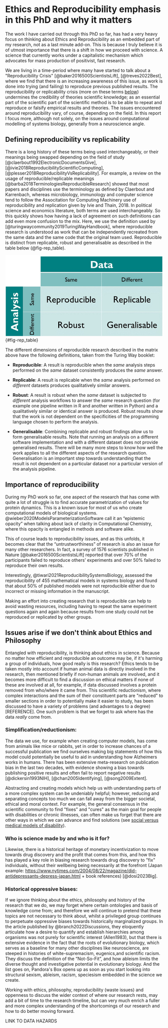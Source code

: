 # Ethics and Reproducibility emphasis in this PhD and why it matters

The work I have carried out through this PhD so far, has had a very heavy focus on thinking about Ethics and Reproducibility as an embedded part of my research, not as a last minute add-on. This is because I truly believe it is of utmost importance that there is a shift in how we proceed with science. A science that currently works under a capitalistic mechanism which advocates for mass production of positivist, fast research.

We are living in a time-period where many have started to talk about a "Reproducibility Crisis" [@baker2016500ScientistsLift], [@treves2022Best], where we find that there is an increasing awareness of this issue, as work is done into trying (and failing) to reproduce previous published results. The reproducibility or replicability crisis (more on these terms [below](#defining-reproducibility-vs-replicability)) undermines the credibility of theories scientific knowledge; as an essential part of the scientific part of the scientific method is to be able to repeat and reproduce or falsify empirical results and theories. The issues encountered around reproducibility vary, of course, depending on the field. In this report I focus more, although not solely, on the issues around computational modelling of systems biology, generally from a neuroscience angle.

## Defining reproducibility vs replicability
There is a long history of these terms being used interchangeably, or their meanings being swapped depending on the field of study [@claerbout1992ElectronicDocumentsGive], [@ivie2018ReproducibilityScientificComputing], [@plesser2018ReproducibilityVsReplicability]. For example, a review on the usage of reproducible/replicable meanings [@barba2018TerminologiesReproducibleResearch] showed that most papers and disciplines use the terminology as defined by Claerbout and Karrenbach, whereas microbiology, immunology and computer science tend to follow the Associtation for Computing Machinery use of reproducibility and replication given by Ivie and Thain, 2018. In political science and economics literature, both terms are used interchangeably. So this quickly shows how having a lack of agreement on such definitions can add even more confusion to the mix. 
Here, we use the definition used by [@turingwaycommunity2019TuringWayHandbook], where reproducible research is understood as work that can be independently recreated from the same data and the same code that the original team used. Reproducible is distinct from replicable, robust and generalisable as described in the table below (@fig-rep_table).

![How the Turing Way defines reproducible research.](reproducibility_terms.jpg){#fig-rep_table}

The different dimensions of reproducible research described in the matrix above have the following definitions, taken from the Turing Way booklet:

- **Reproducible**: A result is reproducible when the *same* analysis steps performed on the *same* dataset consistently produces the *same* answer.

- **Replicable**: A result is replicable when the *same* analysis performed on *different* datasets produces qualitatively similar answers.

- **Robust**: A result is robust when the *same* dataset is subjected to *different* analysis workflows to answer the *same* research question (for example one pipeline written in R and another written in Python) and a qualitatively similar or identical answer is produced. Robust results show that the work is not dependent on the specificities of the programming language chosen to perform the analysis.

- **Generalisable**: Combining replicable and robust findings allow us to form generalisable results. Note that running an analysis on a different software implementation and with a different dataset does not provide generalised results. There will be many more steps to know how well the work applies to all the different aspects of the research question. Generalisation is an important step towards understanding that the result is not dependent on a particular dataset nor a particular version of the analysis pipeline.

## Importance of reproducibility
During my PhD work so far, one aspect of the research that has come with quite a lot of struggle is to find accurate parametrization of values for protein dynamics. This is a known issue for most of us who create computational models of biological systems. @wieber2020ModelsParameterizationSoftware call it an “epistemic opacity” when talking about lack of clarity in Computational Chemistry, where this opacity is entangled in methods and software alike. 

This of course leads to reproducibility issues, and as this unfolds, it becomes clear that the “untrustworthiness” of research is also an issue for many other researchers. In fact, a survey of 1576 scientists published in Nature [@baker2016500ScientistsLift] reported that over 70% of the participants failed to reproduce others’ experiments and over 50% failed to reproduce their own results. 

Interestingly, @tiwari2021ReproducibilitySystemsBiology, assessed the reproducibility of 455 mathematical models in systems biology and found that about 50% of published models were not reproducible either due to incorrect or missing information in the manuscript.

Making an effort into creating research that is reproducible can help to avoid wasting resources, including having to repeat the same experiment questions again and again because results from one study could not be reproduced or replicated by other groups. 

## Issues arise if we don't think about Ethics and Philosophy
 Entangled with reproducibility, is thinking about ethics in science. Because no matter how efficient and reproducible an outcome may be, if it's harming a group of individuals, how good really is this research? Ethics tends to be taken mostly into account if human animal data is directly involved in the research, then mentioned briefly if non-human animals are involved, and it becomes more difficult to find a discussion on ethical matters if none of these are involved at all, for example, if data discussed involves a protein removed from who/where it came from. This scientific reductionism, where complex interactions and the sum of their constituent parts are "reduced" to smaller sections in order to potentially make it easier to study, has been discussed to have a variety of problems (and advantages to a degree) [REFERENCE]. One such problem is that we forget to ask where has the data *really* come from. 
 
### Simplification/reductionism:
 The data we use, for example when creating computer models, has come from animals like mice or rabbits, yet in order to increase chances of a successful publication we find ourselves making big statements of how this model could potentially be useful to aid in understanding how Alzheimers works in humans. There has been extensive meta-research on publication bias in the last two decades, with evidence showing a bias towards publishing positive results and often fail to report negative results [@dickersin1993NIH], [@chan2005Identifying], [@song2009Extent].

 Abstracting and creating models which help us with understanding parts of a more complex system can be undeniably helpful; however, reducing and separating concepts too much we can fall away from the bigger societal, ethical and moral context. For example, the general consensus in the scientific community to find "fixes" and "cures" as the main goal for people with disabilities or chronic illnesses, can often make us forget that there are other ways in which we can advance and find solutions (see [social versus medical models of disability](https://www.neurodivercitysg.com/medical-model-vs-social-model.html)). 
 
### Who is science made by and who is it for?
 Likewise, there is a historical heritage of monetary incentivization to move towards drug discovery and the profit that comes from this, and how this has played a key role in biasing research towards drug discovery to "fix" individuals, without their wellbeing being necessarily at the forefront (Japan example: https://www.nytimes.com/2004/08/22/magazine/did-antidepressants-depress-japan.html + book references) [@dosi2023Big].

### Historical oppressive biases:
 If we ignore thinking about the ethics, philosophy and history of the research that we do, we may forget where certain ontologies and basis of knowledge come from; and therefore we will continue to pretend that these topics are not necessary to think about, whilst a privileged group continues to perpetuate oppressive biases towards historically marginalized groups. In the article published by @branch2022Discussions, they eloquently articulate how a desire to quantify and establish hierarchies among organisms was not purely for scientific interest (Allen1983), but that there is extensive evidence in the fact that the roots of evolutionary biology, which serves as a baseline for many other disciplines like neuroscience, are steeped in histories of white-supremacism, eugenics,and scientific racism. They discuss the definition of the “Not-So-Fit”, and how ableism limits the diverse thought and investigative potential in evolutionary biology. And the list goes on, Pandora's Box opens up as soon as you start looking into structural sexism, ableism, racism, speciesism embedded in the science we create.

Working with ethics, philosophy, reproducibility (waste issues) and oppenness to discuss the wider context of where our research rests, may add a bit of time to the research timeline, but can very much enrich a fuller and more complex understanding of the shortcomings of our research and how to do better moving forward. 

LINK TO DATA HAZARDS
